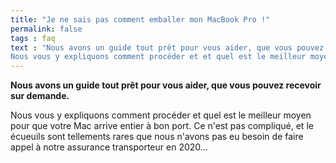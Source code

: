 ```yaml
---
title: "Je ne sais pas comment emballer mon MacBook Pro !"
permalink: false
tags : faq
text : "Nous avons un guide tout prêt pour vous aider, que vous pouvez recevoir sur demande.
Nous vous y expliquons comment procéder et et quel est le meilleur moyen pour que votre Mac arrive entier à bon port. Ce n'est pas compliqué, et le écueuils sont tellements rares que nous n'avons pas eu besoin de faire appel à notre assurance transporteur en 2020..."
---
```


**Nous avons un guide tout prêt pour vous aider, que vous pouvez recevoir sur demande.**

Nous vous y expliquons comment procéder et quel est le meilleur moyen pour que votre Mac arrive entier à bon port. Ce n'est pas compliqué, et le écueuils sont tellements rares que nous n'avons pas eu besoin de faire appel à notre assurance transporteur en 2020...